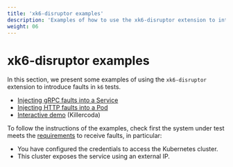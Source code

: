 ```yaml
---
title: 'xk6-disruptor examples'
description: 'Examples of how to use the xk6-disruptor extension to introduce faults in k6 tests.'
weight: 06
---
```


# xk6-disruptor examples

In this section, we present some examples of using the `xk6-disruptor` extension to introduce faults in `k6` tests.

- [Injecting gRPC faults into a Service](https://grafana.com/docs/k6/<K6_VERSION>/testing-guides/injecting-faults-with-xk6-disruptor/examples/inject-grpc-faults-into-service)
- [Injecting HTTP faults into a Pod](https://grafana.com/docs/k6/<K6_VERSION>/testing-guides/injecting-faults-with-xk6-disruptor/examples/inject-http-faults-into-pod)
- [Interactive demo](https://killercoda.com/grafana-xk6-disruptor/scenario/killercoda) (Killercoda)

To follow the instructions of the examples, check first the system under test meets the [requirements](https://grafana.com/docs/k6/<K6_VERSION>/testing-guides/injecting-faults-with-xk6-disruptor/requirements) to receive faults, in particular:

- You have configured the credentials to access the Kubernetes cluster.
- This cluster exposes the service using an external IP.
